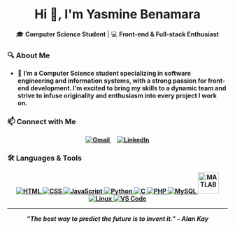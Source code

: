 <h1 align="center">Hi 👋, I'm <strong>Yasmine Benamara</strong></h1>

<p align="center">
  🎓 <strong>Computer Science Student</strong> | 💻 <strong>Front-end & Full-stack Enthusiast</strong><br>
 


### 🔍 About Me

- 🎯 <strong>I’m a Computer Science student specializing in software engineering and information systems, with a strong passion for front-end development. I’m excited to bring my skills to a dynamic team and strive to infuse originality and enthusiasm into every project I work on.<strong>


### 📫 Connect with Me
<p align="center">
  <a href="yasminebenamara95@gmail.com" target="_blank">
    <img src="https://img.icons8.com/fluency/48/gmail-new.png" alt="Gmail" title="Send me an email"/>
  </a>
  &nbsp;&nbsp;&nbsp;
  <a href="https://linkedin.com/in/yasmine-ben-amara-4b5b58317" target="_blank">
    <img src="https://img.icons8.com/color/48/linkedin.png" alt="LinkedIn" title="Visit my LinkedIn"/>
  </a>
</p>


### 🛠️ Languages & Tools

<p align="center">
  <a href="https://developer.mozilla.org/en-US/docs/Web/HTML" target="_blank">
    <img src="https://img.icons8.com/color/48/000000/html-5--v1.png" alt="HTML"/>
  </a>
  <a href="https://developer.mozilla.org/en-US/docs/Web/CSS" target="_blank">
    <img src="https://img.icons8.com/color/48/000000/css3.png" alt="CSS"/>
  </a>
  <a href="https://developer.mozilla.org/en-US/docs/Web/JavaScript" target="_blank">
    <img src="https://img.icons8.com/color/48/000000/javascript--v1.png" alt="JavaScript"/>
  </a>
  <a href="https://www.python.org/" target="_blank">
    <img src="https://img.icons8.com/color/48/000000/python--v1.png" alt="Python"/>
  </a>
  <a href="https://en.wikipedia.org/wiki/C_(programming_language)" target="_blank">
    <img src="https://img.icons8.com/color/48/000000/c-programming.png" alt="C"/>
  </a>
  <a href="https://www.php.net/" target="_blank">
    <img src="https://img.icons8.com/officel/48/000000/php-logo.png" alt="PHP"/>
  </a>
  <a href="https://www.mysql.com/" target="_blank">
    <img src="https://img.icons8.com/ios-filled/50/000000/mysql-logo.png" alt="MySQL"/>
  </a>
  <a href="https://fr.mathworks.com/products/matlab.html" target="_blank">
    <img src="https://upload.wikimedia.org/wikipedia/commons/2/21/Matlab_Logo.png" width="48" alt="MATLAB"/>
  </a>
  <a href="https://www.linux.org/" target="_blank">
    <img src="https://img.icons8.com/color/48/000000/linux--v1.png" alt="Linux"/>
  </a>
  <a href="https://code.visualstudio.com/" target="_blank">
    <img src="https://img.icons8.com/color/48/000000/visual-studio-code-2019.png" alt="VS Code"/>
  </a>
</p>





---

<p align="center"><i>“The best way to predict the future is to invent it.” – Alan Kay</i></p>
